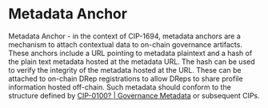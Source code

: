 # Metadata Anchor

Metadata Anchor - in the context of CIP-1694, metadata anchors are a mechanism  to attach contextual data to on-chain governance artifacts. These anchors include a URL pointing to metadata plaintext and a hash of the plain text metadata hosted at the metadata URL. The hash can be used to verify the integrity of the metadata hosted at the URL. These can be attached to on-chain DRep registrations to allow DReps to share profile information hosted off-chain. Such metadata should conform to the structure defined by [CIP-0100? | Governance Metadata](https://github.com/cardano-foundation/CIPs/pull/556) or subsequent CIPs.
